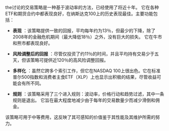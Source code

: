 the讨论的交易策略是一种基于波动率的方法，已经使用了将近十年。 它在各种ETF和期货合约中都表现良好，在纳斯达克100上的历史表现最佳。主要功能包括：

- **表现** ：该策略提供一致的回报，平均每年约为13％，但最少的下降，除了2008年的金融危机期间（最大降低18％）之外，没有巨大的损失。 它在牛市和熊市都表现良好。

- **风险调整后的回报** ：尽管仅投资了约11％的时间，并且平均持有交易少于五天，但该策略可提供近120％的高风险调整回报。

- **多样化** ：虽然它跨多个索引工作，但它在NASDAQ 100上很出色。它在标准普尔500指数和消费者主食ETF（XLP）上也显示出积极的结果，尽管收益可能会有所不同。

- **规则** ：该策略采用了三个进入规则：波动率，价格行动和趋势过滤，其中一条规则是退出。 它旨在最大程度地减少由于每年的交易数量少而减少滑倒和佣金。

该策略可用于中等费用，这反映了其可感知的价值鉴于其性能及其维护所需的努力。